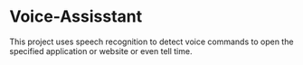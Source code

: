 # Voice-Assisstant
This project uses speech recognition to detect voice commands to open the specified application or website or even tell time.
